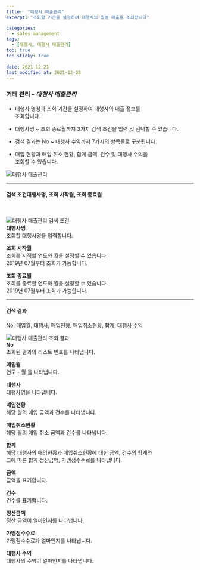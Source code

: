 ```yaml
---
title:  "대행사 매출관리"
excerpt: "조회할 기간을 설정하여 대행사의 월별 매출을 조회합니다"

categories:
  - sales management
tags:
  - [대행사, 대행사 매출관리]
toc: true
toc_sticky: true
 
date: 2021-12-21
last_modified_at: 2021-12-28
---
```

### 거래 관리 - *대행사 매출관리*
- 대행사 명칭과 조회 기간을 설정하여 대행사의 매출 정보를<br>조회합니다.

- 대행사명 ~ 조회 종료월까지 3가지 검색 조건을 입력 및 선택할 수 있습니다.

- 검색 결과는 No ~ 대행사 수익까지 7가지의 항목들로 구분됩니다.

- 매입 현황과 매입 취소 현황, 합계 금액, 건수 및 대행사 수익을<br>조회할 수 있습니다.

![대행사 매출관리](https://user-images.githubusercontent.com/95394003/146703041-4a56498f-44c4-435f-ab9c-29c450fb1c01.jpeg)

---

#### 검색 조건대행사명, 조회 시작월, 조회 종료월<br>
<br>

![대행사 매출관리 검색 조건](https://user-images.githubusercontent.com/95394003/146703036-03eff746-0ba8-4a41-9bc7-7819d837f543.jpeg)<br>
**대행사명**<br>
조회할 대행사명을 입력합니다.

**조회 시작월**<br>
조회를 시직할 연도와 월을 설정할 수 있습니다.<br>2019년 07월부터 조회가 가능합니다.

**조회 종료월**<br>
조회를 종료할 연도와 월을 설정할 수 있습니다.<br>2019년 07월부터 조회가 가능합니다.
<br>

---

#### 검색 결과
No, 매입월, 대행사, 매입현황, 매입취소현황, 합계, 대행사 수익
<br>

![대행사 매출관리 조회 결과](https://user-images.githubusercontent.com/95394003/146703062-80659808-c73a-4ec1-abe2-89e2ca2ba3fd.jpeg)<br>
**No**<br>
조회된 결과의 리스트 번호를 나타냅니다.

**매입월**<br>
연도 - 월 을 나타냅니다.

**대행사**<br>
대행사명을 나타냅니다.

**매입현황**<br>
해당 월의 매입 금액과 건수를 나타냅니다.

**매입취소현황**<br>
해당 월의 매입 취소 금액과 건수를 나타냅니다.

**합계**<br>
해당 대행사의 매입현황과 매입취소현황에 대한 금액, 건수의 합계와<br>그에 따른 합계 정산금액, 가맹점수수료를 나타냅니다.

**금액**<br>
금액을 표기합니다.

**건수**<br>
건수를 표기합니다.

**정산금액**<br>
정산 금액이 얼마인지를 나타냅니다.

**가맹점수수료**<br>
가맹점수수료가 얼마인지를 나타냅니다.

**대행사 수익**<br>
대행사의 수익이 얼마인지를 나타냅니다.